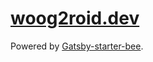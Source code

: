 # [woog2roid.dev](https://woog2roid.dev)

Powered by [Gatsby-starter-bee](https://github.com/JaeYeopHan/gatsby-starter-bee).